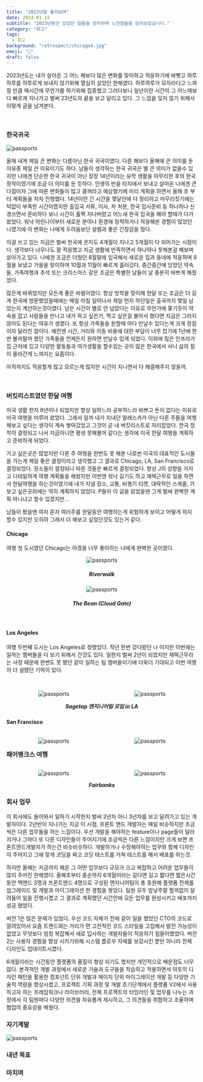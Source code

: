 ```yaml
---
title: "2023년을 돌아보며"
date: 2024-01-15
subtitle: "2023년동안 있었던 일들을 정리하며 느낀점들을 담아보았습니다."
category: "회고"
tags:
  - 회고
background: "retrospect/chicago4.jpg"
emoji: "💭"
draft: false
---
```


2023년도는 내가 살아온 그 어느 해보다 많은 변화를 맞이하고 적응하기에 바빳고 하루하루를 허투르게 보내지 않기위해 열심히 살았던 한해였다. 하루하루가 모자라다고 느껴질 만큼 매시간에 무언가를 하기위해 집중했고 그러다보니 일년이란 시간이 그 어느때보다 빠르게 지나가고 벌써 23년도의 끝을 보고 달리고 있다. 그 느낌을 잊지 않기 위해서 이렇게 글을 남겨본다.

</br>

### **한국귀국**

<div style="width:100%; margin:auto;">

![passports](../../assets/images/retrospect/passports.jpg)

</div>

올해 내게 제일 큰 변화는 다름아닌 한국 귀국이였다. 다른 해보다 올해에 큰 의미를 둔 이유중 제일 큰 이유이기도 하다. 남들이 생각하는 한국 귀국은 별 큰 의미가 없을수 있지만 나에겐 단순한 한국 귀국이 아닌 장장 14년이라는 유학 생활을 마무리한 후의 한국 정착이였기에 조금 더 의미를 둔 듯하다. 인생의 반을 타지에서 보내고 살아온 나에겐 큰 다짐이자 그에 따른 변화들이 많고 클꺼라고 예상했기에 미리 계획을 하면서 올해 초 부터 계획들을 차차 진행했다. 14년이란 긴 시간을 몇달안에 다 정리하고 마무리짓기에는 턱없이 부족한 시간이였지만 출입국 서류, 이사, 차 처분, 한국 입사준비 등 하나하나 신경쓰면서 준비하다 보니 시간이 훌쩍 지나버렸고 어느새 한국 입국을 해야 할때가 다가왔었다. 워낙 어린나이부터 새로운 분야나 환경에 정착하거나 적응해본 경험이 많았던 나였기에 이 변화는 나에게 두려움보단 설렘과 좋은 긴장감을 줬다.

이걸 쓰고 있는 지금은 벌써 한국에 온지도 4개월이 지나고 5개월이 다 되어가는 시점이다. 생각보다 너무나도 잘 적응했고 지금 생활에 만족하면서 하나하나 못해본걸 해보며 살아가고 있다. 나에겐 조금은 더웠던 8월말에 입국해서 새로운 집과 동네에 적응하며 9월을 보냈고 가을을 맞이하며 10월과 11월이 빠르게 흘러갔다. 중간중간에 있었던 약속들, 가족여행과 추석 또는 크리스마스 같은 조금은 특별한 날들이 날 충분히 바쁘게 해줬었다.

많은게 바뀌었지만 모든게 좋은 바뀜이였다. 항상 방학을 맞이해 한달 또는 조금은 더 길게 한국에 방문했었을때에는 매일 아침 일어나서 제일 먼저 하던일은 출국까지 몇일 남았는지 계산하는것이였다. 남은 시간이 별로 안 남았다는 이유로 무언가에 쫒기듯이 약속을 잡고 사람들을 만나고 내가 하고 싶은거, 먹고 싶은걸 몰아서 했다면 지금은 그러지 않아도 된다는 여유가 생겼다. 또 항상 가족들을 원할때 마다 만날수 있다는게 크게 장점이자 달라진 점이다. 예전엔 시간, 거리와 이동 비용에 대한 부담이 너무 컸기에 1년에 한번 볼까말까 했던 가족들을 언제든지 원하면 만날수 있게 되었다. 이외에 많은 인프라가 집 근처에 있고 다양한 활동들과 여가생활을 할수있는 곳이 많은 한국에서 사니 삶의 질이 올라간게 느껴지는 요즘이다.

아직까지도 적응할게 많고 모르는게 많지만 시간이 지나면서 다 해결해주지 않을까.

</br>

### **버킷리스트였던 한달 여행**

미국 생활 한지 8년이나 되었지만 항상 일하느라 공부하느라 바쁘고 돈이 없다는 이유로 미국 여행을 미루어 왔었다. 그래서 일까 내가 지내던 알래스카가 아닌 다른 주들을 여행해보고 싶다는 생각이 계속 쌓여갔었고 그것이 곧 내 버킷리스트로 자리잡았다. 한국 정착이 결정되고 나서 지금아니면 평생 못해볼꺼 같다는 생각에 미국 한달 여행을 계획하고 준비하게 되었다.

가고 싶은곳은 많았지만 다른 주 여행을 한번도 못 해본 나로썬 미국의 대표적인 도시들을 가는게 제일 좋은 결정이라고 생각했고 그 결과로 Chicago, LA, San Francisco로 결정되었다. 장소들이 결정되니 따른 것들은 빠르게 결정되었다. 항상 J의 성향을 가지고 디테일하게 여행 계획들을 해왔지만 이번엔 워낙 길기도 하고 재택근무로 일을 하면서 한달여행을 하는것이였기에 내가 지낼 장소, 교통, 비행기 티켓, 대략적인 스케줄, 가보고 싶은곳외에는 딱히 계획하지 않았다. P들이 이 글을 읽었을땐 그게 벌써 완벽한 계획 아니냐고 할수 있겠지만...

남들이 봤을땐 여자 혼자 여러주를 한달동안 여행하는게 위험하게 보이고 어떻게 하지 할수 있지만 오히려 그래서 더 해보고 싶었던것도 있는거 같다.

#### Chicago

여행 첫 도시였던 Chicago는 야경을 너무 좋아하는 나에게 완벽한 곳이였다.

<div style="width:100%; margin:auto; text-align:center;">

![passports](../../assets/images/retrospect/chicago2.jpg)

##### Riverwalk

</div>

<div style="width:100%; margin:auto; text-align:center;">

![passports](../../assets/images/retrospect/chicago1.jpg)

##### The Bean (Cloud Gate)

</div>

</br>

#### Los Angeles

여행 두번째 도시는 Los Angeles로 정했었다. 작년 한번 갔다왔던 나 이지만 이번에는 일하는 멤버들을 다 보기 위해서 간것도 있다. 일한지 벌써 2년이 되었지만 재택근무라는 사정 때문에 한번도 못 봤던 같이 일하는 팀 멤버들이기에 더욱더 기대되고 이번 여행이 더 설렜던 기억이 있다. 

</br>

<div style="float:left; width:100%; margin:auto; text-align:center;">

<div style="width:49.5%; float:left;">

![passports](../../assets/images/retrospect/la1.jpg)

</div>
<div style="width:49.5%; float:right">

![passports](../../assets/images/retrospect/la2.jpg)

</div>

##### Sagetap 엔지니어팀 모임 in LA

</div>

</br>

#### San Francisco

<div style="float:left; width:100%; margin:auto; text-align:center;">

<div style="width:49.5%; float:left;">

![passports](../../assets/images/retrospect/sf2.jpg)

</div>

<div style="width:49.5%; float: right">

![passports](../../assets/images/retrospect/sf3.jpg)

</div>

</div>

</br>

### **패어뱅크스 여행**

<div style="float:left; width:100%; margin:auto; text-align:center;">

<div style="width:49.5%; float:left;">

![passports](../../assets/images/retrospect/fairbanks2.jpg)

</div>

<div style="width:49.5%; float:right;">

![passports](../../assets/images/retrospect/fairbanks3.jpg)

</div>

##### Fairbanks

</div>

</br>

### **회사 업무**

이 회사에도 들어와서 일하기 시작한지 벌써 2년차 아니 3년차를 보고 달려가고 있는 개발자이다. 2년반이 지나가는 지금 이 시점, 프론트 앤드 개발자는 매일 비슷하지만 조금씩은 다른 업무들을 하는 느낌이다. 우선 개발을 해야하는 feature이나 page들이 달라지거나 그마다 또 다른 디자인들이 주어지기에 조금씩은 다른 느낌이지만 크게 보면 프론트앤드개발자가 하는건 비슷비슷하다. 개발하거나 수정해야하는 업무와 함께 디자인이 주어지고 그에 맞게 코딩을 짜고 코딩 테스트를 거쳐 테스트를 해서 배포를 하는것.

하지만 올해는 지금까지 해온 그 어떤 업무보다 규모가 크고 복잡하고 어려운 업무들이 많이 주어진 한해였다. 올해초부터 중순까지 6개월이라는 길다면 길고 짧다면 짧은시간동안 백엔드 3명과 프론트엔드 4명으로 구성된 엔지니어팀이 총 동원해 플랫폼 전체를 업그레이드 및 개발과 마이그레이션 한 경험을 쌓았다. 팀원 모두 밤낮주말 할꺼없이 달려들어 일을 진행시켰고 그 결과로 계획했던 시간안에 모든 업무를 완성시키고 배포까지 성공 했었다.

버전 1은 많은 문제가 있었다. 우선 코드 자체가 전에 같이 일을 했었던 CTO의 코드로 깔려있어서 요즘 트렌드와는 거리가 먼 고전적인 코드 스타일을 고집해서 발전 가능성이 없었고 무엇보다 엄청 복잡해서 새로 입사하는 개발자들이 적응하기 힘들어했었다. 버전 2는 사용자 경험을 향상 시키기위해 시스템 플로우 자체를 보강시킨 뿐만 아니라 전체 디자인도 업데이트시켰다.

6개월이라는 시간동안 플랫폼의 품질이 향상 되기도 했지만 개인적으로 배운점도 너무 많다. 본격적인 개발 과정에서 새로운 기술과 도구들을 학습하고 적용하면서 아토믹 디자인 패턴을 활용한 컴포넌트 단위 개발과 페이지 단위 마이그레이션 개발 등 다양한 기술적 역량을 향상시켰고, 프로젝트 기획 과정 및 개발 초기단계에서 플랫폼 V2에서 사용하고자 하는 프레임워크나 라이브러리, 전체 프로젝트의 타임라인 및 업무를 나누는 과정에서 각 팀원마다 다양한 의견을 자유롭게 제시하고, 그 의견들을 취합하고 조율하며 협업의 중요성을 배웠다.

### **자기계발**

<div style="width:100%; margin:auto;">

![passports](../../assets/images/retrospect/workingDesk.jpg)

</div>

### **내년 목표**

### **마치며**
